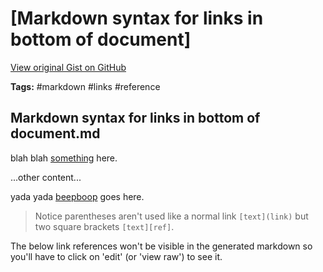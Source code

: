 # [Markdown syntax for links in bottom of document] 

[View original Gist on GitHub](https://gist.github.com/Integralist/81055fee04f5953d84cd4c0800e098e9)

**Tags:** #markdown #links #reference

## Markdown syntax for links in bottom of document.md

blah blah [something][] here.

...other content...

yada yada [beepboop][foobar] goes here. 

> Notice parentheses aren't used like a normal link `[text](link)` but two square brackets `[text][ref]`.

The below link references won't be visible in the generated markdown so you'll have to click on 'edit' (or 'view raw') to see it.

[something]: ../relative/link
[foobar]: https://absolute.link.com

